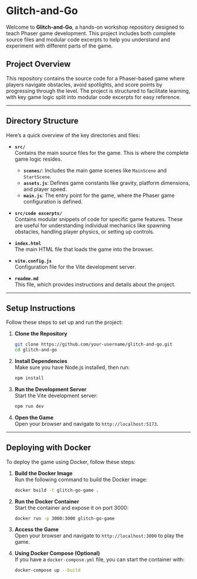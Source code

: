 # Glitch-and-Go

Welcome to **Glitch-and-Go**, a hands-on workshop repository designed to teach Phaser game development. This project includes both complete source files and modular code excerpts to help you understand and experiment with different parts of the game.

## Project Overview

This repository contains the source code for a Phaser-based game where players navigate obstacles, avoid spotlights, and score points by progressing through the level. The project is structured to facilitate learning, with key game logic split into modular code excerpts for easy reference.

---

## Directory Structure

Here’s a quick overview of the key directories and files:

- **`src/`**  
  Contains the main source files for the game. This is where the complete game logic resides.  
  - **`scenes/`**: Includes the main game scenes like `MainScene` and `StartScene`.  
  - **`assets.js`**: Defines game constants like gravity, platform dimensions, and player speed.  
  - **`main.js`**: The entry point for the game, where the Phaser game configuration is defined.

- **`src/code excerpts/`**  
  Contains modular snippets of code for specific game features. These are useful for understanding individual mechanics like spawning obstacles, handling player physics, or setting up controls.

- **`index.html`**  
  The main HTML file that loads the game into the browser.

- **`vite.config.js`**  
  Configuration file for the Vite development server.

- **`readme.md`**  
  This file, which provides instructions and details about the project.

---

## Setup Instructions

Follow these steps to set up and run the project:

1. **Clone the Repository**  
   ```bash
   git clone https://github.com/your-username/glitch-and-go.git
   cd glitch-and-go
   ```

2. **Install Dependencies**  
   Make sure you have Node.js installed, then run:  
   ```bash
   npm install
   ```

3. **Run the Development Server**  
   Start the Vite development server:  
   ```bash
   npm run dev
   ```

4. **Open the Game**  
   Open your browser and navigate to `http://localhost:5173`.

---

## Deploying with Docker

To deploy the game using Docker, follow these steps:

1. **Build the Docker Image**  
   Run the following command to build the Docker image:  
   ```bash
   docker build -t glitch-go-game .
   ```

2. **Run the Docker Container**  
   Start the container and expose it on port 3000:  
   ```bash
   docker run -p 3000:3000 glitch-go-game
   ```

3. **Access the Game**  
   Open your browser and navigate to `http://localhost:3000` to play the game.

4. **Using Docker Compose (Optional)**  
   If you have a `docker-compose.yml` file, you can start the container with:  
   ```bash
   docker-compose up --build
   ```